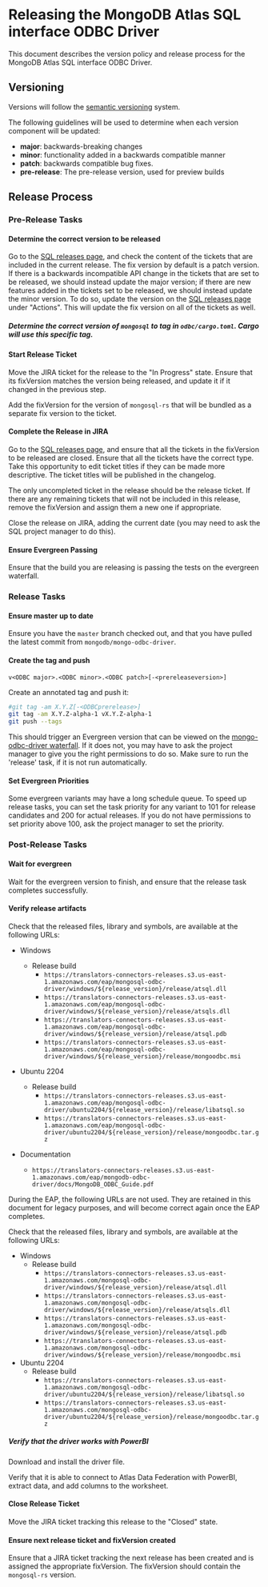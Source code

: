 # Releasing the MongoDB Atlas SQL interface ODBC Driver

This document describes the version policy and release process for the MongoDB Atlas SQL interface ODBC Driver.

## Versioning

Versions will follow the [semantic versioning](https://semver.org/) system.

The following guidelines will be used to determine when each version component will be updated:
- **major**: backwards-breaking changes
- **minor**: functionality added in a backwards compatible manner
- **patch**: backwards compatible bug fixes.
- **pre-release**: The pre-release version, used for preview builds

## Release Process

### Pre-Release Tasks

#### Determine the correct version to be released

Go to the [SQL releases page](https://jira.mongodb.org/projects/SQL?selectedItem=com.atlassian.jira.jira-projects-plugin%3Arelease-page&status=unreleased), and check the content of the tickets that are included in the current release. The fix version by default is a patch version. If there is a backwards incompatible API change in the tickets that are set to be released, we should instead update the major version; if there are new features added in the tickets set to be released, we should instead update the minor version. To do so, update the version on the [SQL releases page](https://jira.mongodb.org/projects/SQL?selectedItem=com.atlassian.jira.jira-projects-plugin%3Arelease-page&status=unreleased) under "Actions". This will update the fix version on all of the tickets as well.

##### Determine the correct version of `mongosql` to tag in `odbc/cargo.toml`. Cargo will use this specific tag.

#### Start Release Ticket
Move the JIRA ticket for the release to the "In Progress" state.
Ensure that its fixVersion matches the version being released, and update it if it changed in the previous step.

Add the fixVersion for the version of `mongosql-rs` that will be bundled as a separate fix version to the ticket.

#### Complete the Release in JIRA
Go to the [SQL releases page](https://jira.mongodb.org/projects/SQL?selectedItem=com.atlassian.jira.jira-projects-plugin%3Arelease-page&status=unreleased), and ensure that all the tickets in the fixVersion to be released are closed.
Ensure that all the tickets have the correct type. Take this opportunity to edit ticket titles if they can be made more descriptive.
The ticket titles will be published in the changelog.

The only uncompleted ticket in the release should be the release ticket.
If there are any remaining tickets that will not be included in this release, remove the fixVersion and assign them a new one if appropriate.

Close the release on JIRA, adding the current date (you may need to ask the SQL project manager to do this).

#### Ensure Evergreen Passing
Ensure that the build you are releasing is passing the tests on the evergreen waterfall.

### Release Tasks

#### Ensure master up to date
Ensure you have the `master` branch checked out, and that you have pulled the latest commit from `mongodb/mongo-odbc-driver`.

#### Create the tag and push

`v<ODBC major>.<ODBC minor>.<ODBC patch>[-<prereleaseversion>]`

Create an annotated tag and push it:

```sh
#git tag -am X.Y.Z[-<ODBCprerelease>]
git tag -am X.Y.Z-alpha-1 vX.Y.Z-alpha-1
git push --tags
```

This should trigger an Evergreen version that can be viewed on the [mongo-odbc-driver waterfall](https://evergreen.mongodb.com/waterfall/mongosql-odbc-driver).
If it does not, you may have to ask the project manager to give you the right permissions to do so.
Make sure to run the 'release' task, if it is not run automatically.

#### Set Evergreen Priorities

Some evergreen variants may have a long schedule queue.
To speed up release tasks, you can set the task priority for any variant to 101 for release candidates and 200 for actual releases.
If you do not have permissions to set priority above 100, ask the project manager to set the
priority.

### Post-Release Tasks

#### Wait for evergreen

Wait for the evergreen version to finish, and ensure that the release task completes successfully.

#### Verify release artifacts

Check that the released files, library and symbols, are available at the following URLs:
- Windows
  - Release build
    - `https://translators-connectors-releases.s3.us-east-1.amazonaws.com/eap/mongosql-odbc-driver/windows/${release_version}/release/atsql.dll`
    - `https://translators-connectors-releases.s3.us-east-1.amazonaws.com/eap/mongosql-odbc-driver/windows/${release_version}/release/atsqls.dll`
    - `https://translators-connectors-releases.s3.us-east-1.amazonaws.com/eap/mongosql-odbc-driver/windows/${release_version}/release/atsql.pdb`
    - `https://translators-connectors-releases.s3.us-east-1.amazonaws.com/eap/mongosql-odbc-driver/windows/${release_version}/release/mongoodbc.msi`
- Ubuntu 2204
  - Release build
    - `https://translators-connectors-releases.s3.us-east-1.amazonaws.com/eap/mongosql-odbc-driver/ubuntu2204/${release_version}/release/libatsql.so`
    - `https://translators-connectors-releases.s3.us-east-1.amazonaws.com/eap/mongosql-odbc-driver/ubuntu2204/${release_version}/release/mongoodbc.tar.gz`

- Documentation
  - `https://translators-connectors-releases.s3.us-east-1.amazonaws.com/eap/mongodb-odbc-driver/docs/MongoDB_ODBC_Guide.pdf`

During the EAP, the following URLs are not used. They are retained in this document for legacy purposes, and will become correct again
once the EAP completes.

Check that the released files, library and symbols, are available at the following URLs:
- Windows
  - Release build
    - `https://translators-connectors-releases.s3.us-east-1.amazonaws.com/mongosql-odbc-driver/windows/${release_version}/release/atsql.dll`
    - `https://translators-connectors-releases.s3.us-east-1.amazonaws.com/mongosql-odbc-driver/windows/${release_version}/release/atsqls.dll`
    - `https://translators-connectors-releases.s3.us-east-1.amazonaws.com/mongosql-odbc-driver/windows/${release_version}/release/atsql.pdb`
    - `https://translators-connectors-releases.s3.us-east-1.amazonaws.com/mongosql-odbc-driver/windows/${release_version}/release/mongoodbc.msi`
- Ubuntu 2204
  - Release build
    - `https://translators-connectors-releases.s3.us-east-1.amazonaws.com/mongosql-odbc-driver/ubuntu2204/${release_version}/release/libatsql.so`
    - `https://translators-connectors-releases.s3.us-east-1.amazonaws.com/mongosql-odbc-driver/ubuntu2204/${release_version}/release/mongoodbc.tar.gz`

##### Verify that the driver works with PowerBI

Download and install the driver file.

Verify that it is able to connect to Atlas Data Federation with PowerBI, extract data,
and add columns to the worksheet.

#### Close Release Ticket

Move the JIRA ticket tracking this release to the "Closed" state.

#### Ensure next release ticket and fixVersion created

Ensure that a JIRA ticket tracking the next release has been created and is assigned the appropriate fixVersion. The fixVersion should
contain the `mongosql-rs` version. 
